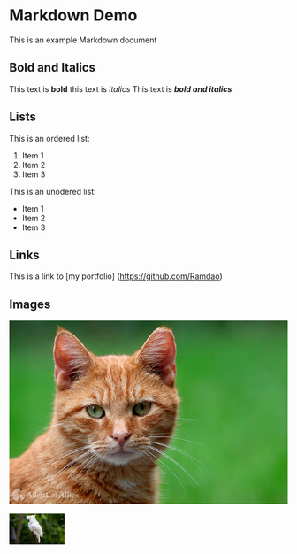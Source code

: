 # Markdown Demo

This is an example Markdown document

## Bold and Italics

This text is **bold**
this text is *italics*
This text is ***bold and italics***

## Lists

This is an ordered list:
1. Item 1
2. Item 2
3. Item 3

This is an unodered list:
- Item 1
- Item 2
- Item 3

## Links

This is a link to [my portfolio] (https://github.com/Ramdao)


## Images

![Cat](./cat.jpg)

<img src="./bird.jpg" width="100">